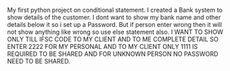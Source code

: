 My first python project on conditional statement. I created a Bank system to show details of the customer.
I dont want to show my bank name and other details below it so i set up a Password.
But if person enter wrong then it will not show anything like wrong so use else statement also.
I WANT TO SHOW ONLY TILL IFSC CODE TO MY CLIENT AND TO ME COMPLETE DETAIL SO ENTER 2222 FOR MY PERSONAL AND TO MY CLIENT ONLY 1111 IS REQUIRED TO BE SHARED AND FOR UNKNOWN PERSON NO PASSWORD NEED TO BE SHARED.
